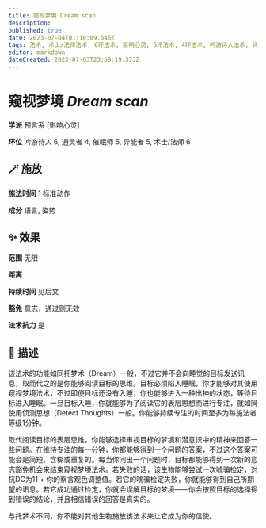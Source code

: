 ```yaml
---
title: 窥视梦境 Dream scan
description: 
published: true
date: 2023-07-04T01:10:09.546Z
tags: 法术, 术士/法师法术, 6环法术, 影响心灵, 5环法术, 4环法术, 吟游诗人法术, 异能者法术, 预言系, 催眠师法术, 通灵者法术
editor: markdown
dateCreated: 2023-07-03T23:58:19.373Z
---
```


# **窥视梦境** *Dream scan*

**学派** 预言系 \[影响心灵\] 

**环位** 吟游诗人 6, 通灵者 4, 催眠师 5, 异能者 5, 术士/法师 6

## 🪄 施放

**施法时间** 1 标准动作

**成分** 语言, 姿势

## ✨ 效果  

**范围** 无限

**距离**   

**持续时间** 见后文 

**豁免** 意志，通过则无效

**法术抗力** 是

## 📖 描述

该法术的功能如同托梦术（Dream）一般，不过它并不会向睡觉的目标发送讯息，取而代之的是你能够阅读目标的思维。目标必须陷入睡眠，你才能够对其使用窥视梦境法术，不过即便目标还没有入睡，你也能够进入一种出神的状态，等待目标进入睡眠。一旦目标入睡，你就能够为了阅读它的表层思想而进行专注，就如同使用侦测思想（Detect Thoughts）一般。你能够持续专注的时间至多为每施法者等级1分钟。

取代阅读目标的表层思维，你能够选择审视目标的梦境和潜意识中的精神来回答一些问题。在维持专注的每一分钟，你都能够得到一个问题的答案，不过这个答案可能会是简短、含糊或重复的。每当你问出一个问题时，目标都能够得到一次新的意志豁免机会来结束窥视梦境法术。若失败的话，该生物能够尝试一次唬骗检定，对抗DC为11 + 你的察言观色调整值。若它的唬骗检定失败，你就能够得到自己所期望的讯息。若它成功通过检定，你就会误解目标的梦境——你会按照目标的选择得到错误的结论，并且相信错误的回答是真实的。

与托梦术不同，你不能对其他生物施放该法术来让它成为你的信使。
    